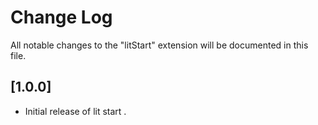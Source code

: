 # Change Log

All notable changes to the "litStart" extension will be documented in this file.

## [1.0.0]

- Initial release of lit start .
